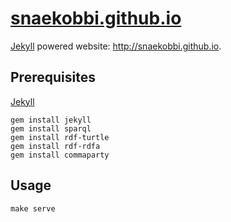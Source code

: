 # [snaekobbi.github.io][]
[Jekyll][] powered website: http://snaekobbi.github.io.

## Prerequisites
[Jekyll][]

    gem install jekyll
    gem install sparql
    gem install rdf-turtle
    gem install rdf-rdfa
    gem install commaparty

## Usage

    make serve


[snaekobbi.github.io]: https://github.com/snaekobbi/snaekobbi.github.io
[jekyll]: http://jekyllrb.com
